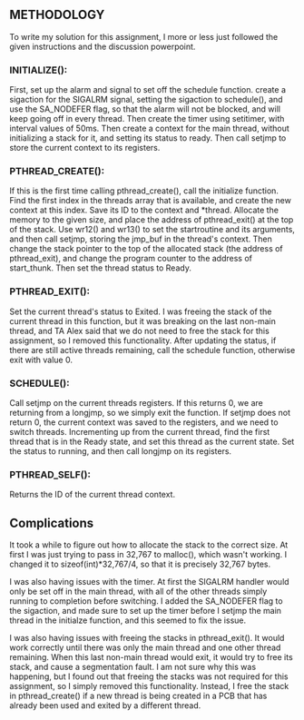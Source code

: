 
## METHODOLOGY

To write my solution for this assignment, I more or less just followed the given instructions and the discussion powerpoint.

### INITIALIZE():
First, set up the alarm and signal to set off the schedule function. create a sigaction for the SIGALRM signal, setting the sigaction to schedule(), and use the SA_NODEFER flag, so that the alarm will not be blocked, and will keep going off in every thread. Then create the timer using setitimer, with interval values of 50ms. Then create a context for the main thread, without initializing a stack for it, and setting its status to ready. Then call setjmp to store the current context to its registers.

### PTHREAD_CREATE():
If this is the first time calling pthread_create(), call the initialize function. Find the first index in the threads array that is available, and create the new context at this index. Save its ID to the context and *thread. Allocate the memory to the given size, and place the address of pthread_exit() at the top of the stack. Use wr12() and wr13() to set the startroutine and its arguments, and then call setjmp, storing the jmp_buf in the thread's context. Then change the stack pointer to the top of the allocated stack (the address of pthread_exit), and change the program counter to the address of start_thunk. Then set the thread status to Ready.

### PTHREAD_EXIT():
Set the current thread's status to Exited. I was freeing the stack of the current thread in this function, but it was breaking on the last non-main thread, and TA Alex said that we do not need to free the stack for this assignment, so I removed this functionality. After updating the status, if there are still active threads remaining, call the schedule function, otherwise exit with value 0.

### SCHEDULE():
Call setjmp on the current threads registers. If this returns 0, we are returning from a longjmp, so we simply exit the function. If setjmp does not return 0, the current context was saved to the registers, and we need to switch threads. Incrementing up from the current thread, find the first thread that is in the Ready state, and set this thread as the current state. Set the status to running, and then call longjmp on its registers.

### PTHREAD_SELF():
Returns the ID of the current thread context.

## Complications
It took a while to figure out how to allocate the stack to the correct size. At first I was just trying to pass in 32,767 to malloc(), which wasn't working. I changed it to sizeof(int)*32,767/4, so that it is precisely 32,767 bytes.

I was also having issues with the timer. At first the SIGALRM handler would only be set off in the main thread, with all of the other threads simply running to completion before switching. I added the SA_NODEFER flag to the sigaction, and made sure to set up the timer before I setjmp the main thread in the initialze function, and this seemed to fix the issue.

I was also having issues with freeing the stacks in pthread_exit(). It would work correctly until there was only the main thread and one other thread remaining. When this last non-main thread would exit, it would try to free its stack, and cause a segmentation fault. I am not sure why this was happening, but I found out that freeing the stacks was not required for this assignment, so I simply removed this functionality. Instead, I free the stack in pthread_create() if a new thread is being created in a PCB that has already been used and exited by a different thread.